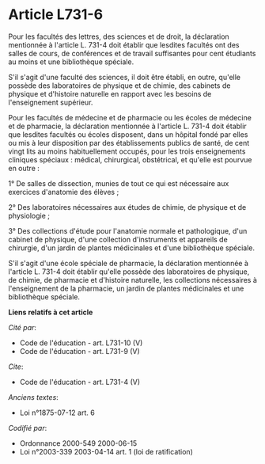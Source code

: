 # Article L731-6

Pour les facultés des lettres, des sciences et de droit, la déclaration mentionnée à l'article L. 731-4 doit établir que
lesdites facultés ont des salles de cours, de conférences et de travail suffisantes pour cent étudiants au moins et une
bibliothèque spéciale.

S'il s'agit d'une faculté des sciences, il doit être établi, en outre, qu'elle possède des laboratoires de physique et de
chimie, des cabinets de physique et d'histoire naturelle en rapport avec les besoins de l'enseignement supérieur.

Pour les facultés de médecine et de pharmacie ou les écoles de médecine et de pharmacie, la déclaration mentionnée à
l'article L. 731-4 doit établir que lesdites facultés ou écoles disposent, dans un hôpital fondé par elles ou mis à leur
disposition par des établissements publics de santé, de cent vingt lits au moins habituellement occupés, pour les trois
enseignements cliniques spéciaux : médical, chirurgical, obstétrical, et qu'elle est pourvue en outre :

1° De salles de dissection, munies de tout ce qui est nécessaire aux exercices d'anatomie des élèves ;

2° Des laboratoires nécessaires aux études de chimie, de physique et de physiologie ;

3° Des collections d'étude pour l'anatomie normale et pathologique, d'un cabinet de physique, d'une collection d'instruments
et appareils de chirurgie, d'un jardin de plantes médicinales et d'une bibliothèque spéciale.

S'il s'agit d'une école spéciale de pharmacie, la déclaration mentionnée à l'article L. 731-4 doit établir qu'elle possède
des laboratoires de physique, de chimie, de pharmacie et d'histoire naturelle, les collections nécessaires à l'enseignement
de la pharmacie, un jardin de plantes médicinales et une bibliothèque spéciale.

**Liens relatifs à cet article**

_Cité par_:

  - Code de l'éducation - art. L731-10 (V)
  - Code de l'éducation - art. L731-9 (V)

_Cite_:

  - Code de l'éducation - art. L731-4 (V)

_Anciens textes_:

  - Loi n°1875-07-12 art. 6

_Codifié par_:

  - Ordonnance 2000-549 2000-06-15
  - Loi n°2003-339 2003-04-14 art. 1 (loi de ratification)
